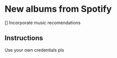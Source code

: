 # New albums from Spotify
[] Incorporate music recomendations

## Instructions
Use your own credentials pls
